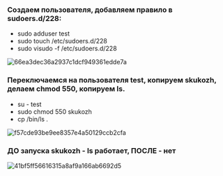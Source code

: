 ### Создаем пользователя, добавляем правило в sudoers.d/228:

* sudo adduser test
* sudo touch /etc/sudoers.d/228
* sudo visudo -f /etc/sudoers.d/228

![66ea3dec36a2937c1dcf949361edde7a](https://user-images.githubusercontent.com/71388963/132773145-b200ae5c-bab2-4bb1-82c2-5b879d1b4eca.png)
### Переключаемся на пользователя test, копируем skukozh, делаем chmod 550, копируем ls.
* su - test
* sudo chmod 550 skukozh
* cp /bin/ls .
 
![f57cde93be9ee8357e4a50129ccb2cfa](https://user-images.githubusercontent.com/71388963/132773192-72f05e38-8e5d-479d-9b5a-f242b8ca55ca.png)
### ДО запуска skukozh - ls работает, ПОСЛЕ - нет
![41bf5ff56616315a8af9a166ab6692d5](https://user-images.githubusercontent.com/71388963/132773240-0484bdb2-992a-4a9f-8478-f76f2b7a4e1f.png)
